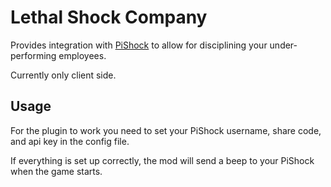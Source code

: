 ﻿# Lethal Shock Company

Provides integration with [PiShock](https://pishock.com/#/) to allow for disciplining your under-performing employees.

Currently only client side.

## Usage

For the plugin to work you need to set your PiShock username, share code, and api key in the config file.

If everything is set up correctly, the mod will send a beep to your PiShock when the game starts.